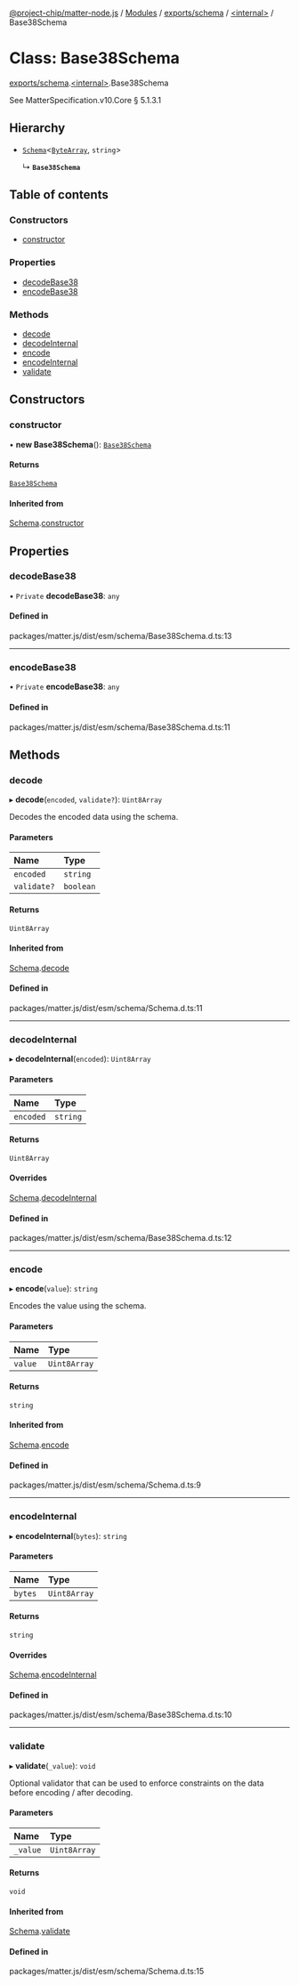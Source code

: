 [@project-chip/matter-node.js](../README.md) / [Modules](../modules.md) / [exports/schema](../modules/exports_schema.md) / [\<internal\>](../modules/exports_schema._internal_.md) / Base38Schema

# Class: Base38Schema

[exports/schema](../modules/exports_schema.md).[\<internal\>](../modules/exports_schema._internal_.md).Base38Schema

See MatterSpecification.v10.Core § 5.1.3.1

## Hierarchy

- [`Schema`](exports_schema.Schema.md)\<[`ByteArray`](../modules/util_export.md#bytearray), `string`\>

  ↳ **`Base38Schema`**

## Table of contents

### Constructors

- [constructor](exports_schema._internal_.Base38Schema.md#constructor)

### Properties

- [decodeBase38](exports_schema._internal_.Base38Schema.md#decodebase38)
- [encodeBase38](exports_schema._internal_.Base38Schema.md#encodebase38)

### Methods

- [decode](exports_schema._internal_.Base38Schema.md#decode)
- [decodeInternal](exports_schema._internal_.Base38Schema.md#decodeinternal)
- [encode](exports_schema._internal_.Base38Schema.md#encode)
- [encodeInternal](exports_schema._internal_.Base38Schema.md#encodeinternal)
- [validate](exports_schema._internal_.Base38Schema.md#validate)

## Constructors

### constructor

• **new Base38Schema**(): [`Base38Schema`](exports_schema._internal_.Base38Schema.md)

#### Returns

[`Base38Schema`](exports_schema._internal_.Base38Schema.md)

#### Inherited from

[Schema](exports_schema.Schema.md).[constructor](exports_schema.Schema.md#constructor)

## Properties

### decodeBase38

• `Private` **decodeBase38**: `any`

#### Defined in

packages/matter.js/dist/esm/schema/Base38Schema.d.ts:13

___

### encodeBase38

• `Private` **encodeBase38**: `any`

#### Defined in

packages/matter.js/dist/esm/schema/Base38Schema.d.ts:11

## Methods

### decode

▸ **decode**(`encoded`, `validate?`): `Uint8Array`

Decodes the encoded data using the schema.

#### Parameters

| Name | Type |
| :------ | :------ |
| `encoded` | `string` |
| `validate?` | `boolean` |

#### Returns

`Uint8Array`

#### Inherited from

[Schema](exports_schema.Schema.md).[decode](exports_schema.Schema.md#decode)

#### Defined in

packages/matter.js/dist/esm/schema/Schema.d.ts:11

___

### decodeInternal

▸ **decodeInternal**(`encoded`): `Uint8Array`

#### Parameters

| Name | Type |
| :------ | :------ |
| `encoded` | `string` |

#### Returns

`Uint8Array`

#### Overrides

[Schema](exports_schema.Schema.md).[decodeInternal](exports_schema.Schema.md#decodeinternal)

#### Defined in

packages/matter.js/dist/esm/schema/Base38Schema.d.ts:12

___

### encode

▸ **encode**(`value`): `string`

Encodes the value using the schema.

#### Parameters

| Name | Type |
| :------ | :------ |
| `value` | `Uint8Array` |

#### Returns

`string`

#### Inherited from

[Schema](exports_schema.Schema.md).[encode](exports_schema.Schema.md#encode)

#### Defined in

packages/matter.js/dist/esm/schema/Schema.d.ts:9

___

### encodeInternal

▸ **encodeInternal**(`bytes`): `string`

#### Parameters

| Name | Type |
| :------ | :------ |
| `bytes` | `Uint8Array` |

#### Returns

`string`

#### Overrides

[Schema](exports_schema.Schema.md).[encodeInternal](exports_schema.Schema.md#encodeinternal)

#### Defined in

packages/matter.js/dist/esm/schema/Base38Schema.d.ts:10

___

### validate

▸ **validate**(`_value`): `void`

Optional validator that can be used to enforce constraints on the data before encoding / after decoding.

#### Parameters

| Name | Type |
| :------ | :------ |
| `_value` | `Uint8Array` |

#### Returns

`void`

#### Inherited from

[Schema](exports_schema.Schema.md).[validate](exports_schema.Schema.md#validate)

#### Defined in

packages/matter.js/dist/esm/schema/Schema.d.ts:15
